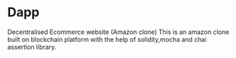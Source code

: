 # Dapp
Decentralised Ecommerce website (Amazon clone)
This is an amazon clone built on blockchain platform with the help of solidity,mocha and chai assertion library.
